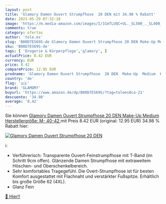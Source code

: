 ```yaml
---
layout: post
title: 'Glamory Damen Ouvert Strumpfhose  20 DEN mit 34.98 % Rabatt'
date: 2021-05-29 07:32:18
image: 'https://m.media-amazon.com/images/I/31mTLUQC+UL._SL500_._SL400_.jpg'
comments: true
category: ofertas
author: 'tole.es'
slug: 'B00D7ES69S-de Glamory Damen Ouvert Strumpfhose 20 DEN Make-Up Medium...'
sku: 'B00D7ES69S-de'
tags: [ 'Drogerie & Körperpflege','glamory', ]
actualPrice: 8.42 EUR
currency: EUR
price: 8.42
comparePrice: 12.95 EUR
prodname: 'Glamory Damen Ouvert Strumpfhose  20 DEN  Make-Up  Medium  Herstellergröße: M- 40-42  '
country: 'de'
flag: '🇩🇪'
brand: 'GLAMORY'
buyurl: 'https://www.amazon.de/dp/B00D7ES69S/?tag=tolees0ca-21'
descuento: '34.98'
average: '8.42'
---
```


Sie können [Glamory Damen Ouvert Strumpfhose  20 DEN  Make-Up  Medium  Herstellergröße: M- 40-42  ](https://www.amazon.de/dp/B00D7ES69S/?tag=tolees0ca-21) mit Preis 8.42 EUR (original: 12.95 EUR) 34.98 % Rabatt hier:

[![Glamory Damen Ouvert Strumpfhose  20 DEN](https://m.media-amazon.com/images/I/31mTLUQC+UL._SL500_._SL400_.jpg)](https://www.amazon.de/dp/B00D7ES69S/?tag=tolees0ca-21)

ℹ️:

- Verführerisch: Transparente Ouvert-Feinstrumpfhose mit T-Band (im Schritt 9cm offen). Glänzende Damen Strumpfhose mit extraweitem Höschen- und Oberschenkelbereich.
- Sehr komfortables Tragegefühl. Die Overt-Strumpfhose ist für besten Komfort ausgestattet mit Flachnaht und verstärkter Fußspitze. Erhältlich bis große Größe 62 (4XL).
- Glanz Fein

[🛒 Hier!!](https://www.amazon.de/dp/B00D7ES69S/?tag=tolees0ca-21)
